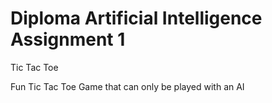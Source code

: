 # Diploma Artificial Intelligence Assignment 1
Tic Tac Toe

Fun Tic Tac Toe Game that can only be played with an AI
